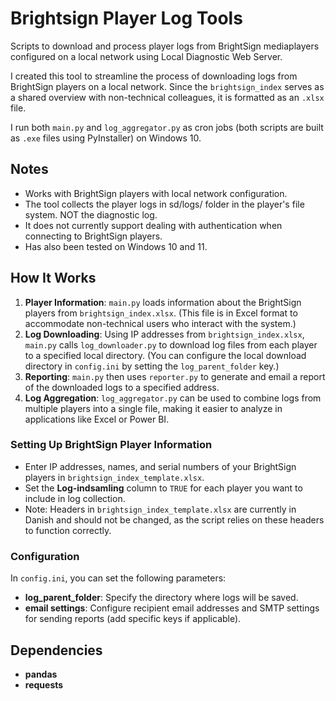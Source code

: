 # Brightsign Player Log Tools
Scripts to download and process player logs from BrightSign mediaplayers configured on a local network using Local Diagnostic Web Server.

I created this tool to streamline the process of downloading logs from BrightSign players on a local network. Since the `brightsign_index` serves as a shared overview with non-technical colleagues, it is formatted as an `.xlsx` file.

I run both `main.py` and `log_aggregator.py` as cron jobs (both scripts are built as `.exe` files using PyInstaller) on Windows 10.

## Notes
- Works with BrightSign players with local network configuration.
- The tool collects the player logs in sd/logs/ folder in the player's file system. NOT the diagnostic log.
- It does not currently support dealing with authentication when connecting to BrightSign players.
- Has also been tested on Windows 10 and 11.

## How It Works
1. **Player Information**: `main.py` loads information about the BrightSign players from `brightsign_index.xlsx`. (This file is in Excel format to accommodate non-technical users who interact with the system.)
2. **Log Downloading**: Using IP addresses from `brightsign_index.xlsx`, `main.py` calls `log_downloader.py` to download log files from each player to a specified local directory. (You can configure the local download directory in `config.ini` by setting the `log_parent_folder` key.)
3. **Reporting**: `main.py` then uses `reporter.py` to generate and email a report of the downloaded logs to a specified address.
4. **Log Aggregation**: `log_aggregator.py` can be used to combine logs from multiple players into a single file, making it easier to analyze in applications like Excel or Power BI.

### Setting Up BrightSign Player Information
- Enter IP addresses, names, and serial numbers of your BrightSign players in `brightsign_index_template.xlsx`.
- Set the **Log-indsamling** column to `TRUE` for each player you want to include in log collection.
- Note: Headers in `brightsign_index_template.xlsx` are currently in Danish and should not be changed, as the script relies on these headers to function correctly.

### Configuration
In `config.ini`, you can set the following parameters:
- **log_parent_folder**: Specify the directory where logs will be saved.
- **email settings**: Configure recipient email addresses and SMTP settings for sending reports (add specific keys if applicable).

## Dependencies
- **pandas**
- **requests**
